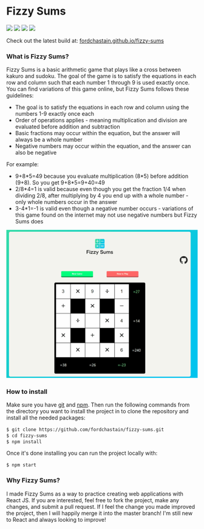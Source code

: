 # Fizzy Sums

![](https://img.shields.io/github/package-json/v/fordchastain/fizzy-sums)
![](https://img.shields.io/website?url=http%3A%2F%2Ffizzysums.com)
![](https://img.shields.io/github/languages/code-size/fordchastain/fizzy-sums)
![](https://img.shields.io/github/license/fordchastain/fizzy-sums)

Check out the latest build at: [fordchastain.github.io/fizzy-sums](https://fordchastain.github.io/fizzy-sums/)

### What is Fizzy Sums?

Fizzy Sums is a basic arithmetic game that plays like a cross between kakuro and sudoku. The goal of the game is 
to satisfy the equations in each row and column such that each number 1 through 9 is used exactly once. You can 
find variations of this game online, but Fizzy Sums follows these guidelines:

- The goal is to satisfy the equations in each row and column using the numbers 1-9 exactly once each
- Order of operations applies - meaning multiplication and division are evaluated before addition and subtraction
- Basic fractions may occur within the equation, but the answer will always be a whole number
- Negative numbers may occur within the equation, and the answer can also be negative

For example:

- 9+8\*5=49 because you evaluate multiplication (8\*5) before addition (9+8). So you get 9+8\*5=9+40=49
- 2/8\*4=1 is valid because even though you get the fraction 1/4 when dividing 2/8, after multiplying by 4 you end 
up with a whole number - only whole numbers occur in the answer
- 3-4\*1=-1 is valid even though a negative number occurs - variations of this game found on the internet may 
not use negative numbers but Fizzy Sums does

![Demo](public/demo.gif)

### How to install

Make sure you have [git](https://git-scm.com/downloads) and [npm](https://www.npmjs.com/get-npm). Then run the following 
commands from the directory you want to install the project in to clone the repository and install all the needed packages:

```
$ git clone https://github.com/fordchastain/fizzy-sums.git
$ cd fizzy-sums
$ npm install
```

Once it's done installing you can run the project locally with:

```
$ npm start
```

### Why Fizzy Sums?

I made Fizzy Sums as a way to practice creating web applications with React JS. If you are interested, feel free to fork 
the project, make any changes, and submit a pull request. If I feel the change you made improved the project, then I will 
happily merge it into the master branch! I'm still new to React and always looking to improve!

